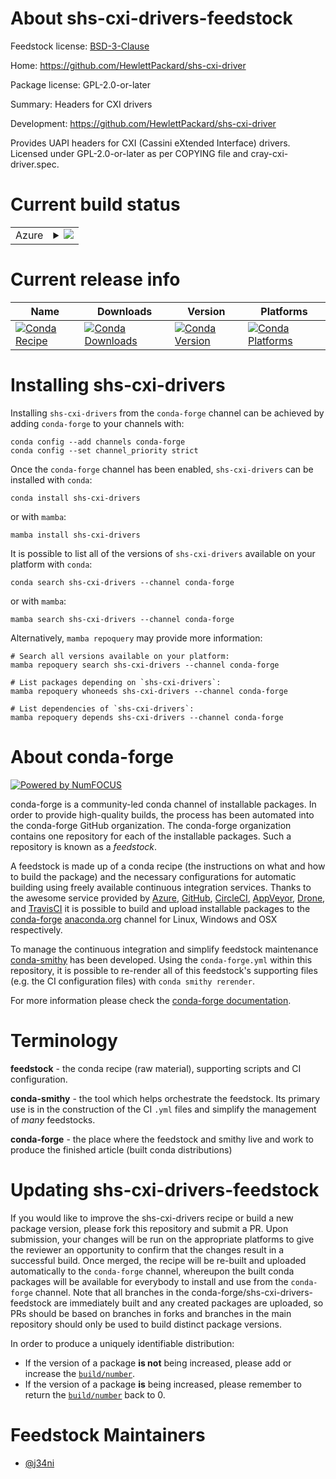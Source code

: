 About shs-cxi-drivers-feedstock
===============================

Feedstock license: [BSD-3-Clause](https://github.com/conda-forge/shs-cxi-drivers-feedstock/blob/main/LICENSE.txt)

Home: https://github.com/HewlettPackard/shs-cxi-driver

Package license: GPL-2.0-or-later

Summary: Headers for CXI drivers

Development: https://github.com/HewlettPackard/shs-cxi-driver

Provides UAPI headers for CXI (Cassini eXtended Interface) drivers.
Licensed under GPL-2.0-or-later as per COPYING file and cray-cxi-driver.spec.

Current build status
====================


<table>
    
  <tr>
    <td>Azure</td>
    <td>
      <details>
        <summary>
          <a href="https://dev.azure.com/conda-forge/feedstock-builds/_build/latest?definitionId=26447&branchName=main">
            <img src="https://dev.azure.com/conda-forge/feedstock-builds/_apis/build/status/shs-cxi-drivers-feedstock?branchName=main">
          </a>
        </summary>
        <table>
          <thead><tr><th>Variant</th><th>Status</th></tr></thead>
          <tbody><tr>
              <td>linux_64</td>
              <td>
                <a href="https://dev.azure.com/conda-forge/feedstock-builds/_build/latest?definitionId=26447&branchName=main">
                  <img src="https://dev.azure.com/conda-forge/feedstock-builds/_apis/build/status/shs-cxi-drivers-feedstock?branchName=main&jobName=linux&configuration=linux%20linux_64_" alt="variant">
                </a>
              </td>
            </tr>
          </tbody>
        </table>
      </details>
    </td>
  </tr>
</table>

Current release info
====================

| Name | Downloads | Version | Platforms |
| --- | --- | --- | --- |
| [![Conda Recipe](https://img.shields.io/badge/recipe-shs--cxi--drivers-green.svg)](https://anaconda.org/conda-forge/shs-cxi-drivers) | [![Conda Downloads](https://img.shields.io/conda/dn/conda-forge/shs-cxi-drivers.svg)](https://anaconda.org/conda-forge/shs-cxi-drivers) | [![Conda Version](https://img.shields.io/conda/vn/conda-forge/shs-cxi-drivers.svg)](https://anaconda.org/conda-forge/shs-cxi-drivers) | [![Conda Platforms](https://img.shields.io/conda/pn/conda-forge/shs-cxi-drivers.svg)](https://anaconda.org/conda-forge/shs-cxi-drivers) |

Installing shs-cxi-drivers
==========================

Installing `shs-cxi-drivers` from the `conda-forge` channel can be achieved by adding `conda-forge` to your channels with:

```
conda config --add channels conda-forge
conda config --set channel_priority strict
```

Once the `conda-forge` channel has been enabled, `shs-cxi-drivers` can be installed with `conda`:

```
conda install shs-cxi-drivers
```

or with `mamba`:

```
mamba install shs-cxi-drivers
```

It is possible to list all of the versions of `shs-cxi-drivers` available on your platform with `conda`:

```
conda search shs-cxi-drivers --channel conda-forge
```

or with `mamba`:

```
mamba search shs-cxi-drivers --channel conda-forge
```

Alternatively, `mamba repoquery` may provide more information:

```
# Search all versions available on your platform:
mamba repoquery search shs-cxi-drivers --channel conda-forge

# List packages depending on `shs-cxi-drivers`:
mamba repoquery whoneeds shs-cxi-drivers --channel conda-forge

# List dependencies of `shs-cxi-drivers`:
mamba repoquery depends shs-cxi-drivers --channel conda-forge
```


About conda-forge
=================

[![Powered by
NumFOCUS](https://img.shields.io/badge/powered%20by-NumFOCUS-orange.svg?style=flat&colorA=E1523D&colorB=007D8A)](https://numfocus.org)

conda-forge is a community-led conda channel of installable packages.
In order to provide high-quality builds, the process has been automated into the
conda-forge GitHub organization. The conda-forge organization contains one repository
for each of the installable packages. Such a repository is known as a *feedstock*.

A feedstock is made up of a conda recipe (the instructions on what and how to build
the package) and the necessary configurations for automatic building using freely
available continuous integration services. Thanks to the awesome service provided by
[Azure](https://azure.microsoft.com/en-us/services/devops/), [GitHub](https://github.com/),
[CircleCI](https://circleci.com/), [AppVeyor](https://www.appveyor.com/),
[Drone](https://cloud.drone.io/welcome), and [TravisCI](https://travis-ci.com/)
it is possible to build and upload installable packages to the
[conda-forge](https://anaconda.org/conda-forge) [anaconda.org](https://anaconda.org/)
channel for Linux, Windows and OSX respectively.

To manage the continuous integration and simplify feedstock maintenance
[conda-smithy](https://github.com/conda-forge/conda-smithy) has been developed.
Using the ``conda-forge.yml`` within this repository, it is possible to re-render all of
this feedstock's supporting files (e.g. the CI configuration files) with ``conda smithy rerender``.

For more information please check the [conda-forge documentation](https://conda-forge.org/docs/).

Terminology
===========

**feedstock** - the conda recipe (raw material), supporting scripts and CI configuration.

**conda-smithy** - the tool which helps orchestrate the feedstock.
                   Its primary use is in the construction of the CI ``.yml`` files
                   and simplify the management of *many* feedstocks.

**conda-forge** - the place where the feedstock and smithy live and work to
                  produce the finished article (built conda distributions)


Updating shs-cxi-drivers-feedstock
==================================

If you would like to improve the shs-cxi-drivers recipe or build a new
package version, please fork this repository and submit a PR. Upon submission,
your changes will be run on the appropriate platforms to give the reviewer an
opportunity to confirm that the changes result in a successful build. Once
merged, the recipe will be re-built and uploaded automatically to the
`conda-forge` channel, whereupon the built conda packages will be available for
everybody to install and use from the `conda-forge` channel.
Note that all branches in the conda-forge/shs-cxi-drivers-feedstock are
immediately built and any created packages are uploaded, so PRs should be based
on branches in forks and branches in the main repository should only be used to
build distinct package versions.

In order to produce a uniquely identifiable distribution:
 * If the version of a package **is not** being increased, please add or increase
   the [``build/number``](https://docs.conda.io/projects/conda-build/en/latest/resources/define-metadata.html#build-number-and-string).
 * If the version of a package **is** being increased, please remember to return
   the [``build/number``](https://docs.conda.io/projects/conda-build/en/latest/resources/define-metadata.html#build-number-and-string)
   back to 0.

Feedstock Maintainers
=====================

* [@j34ni](https://github.com/j34ni/)

